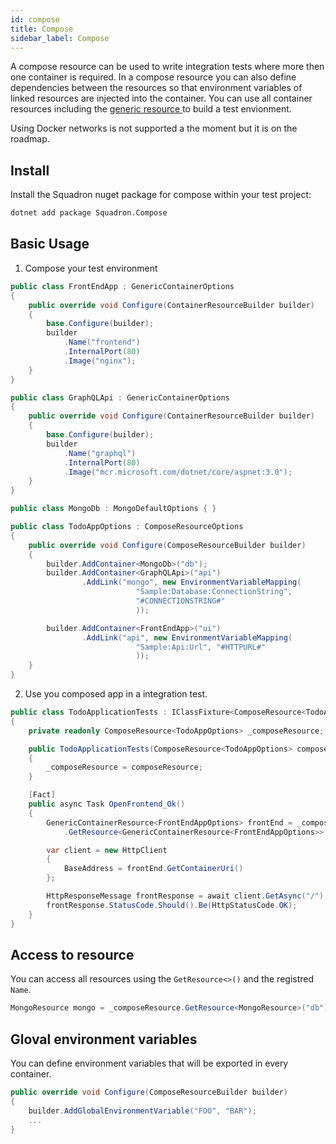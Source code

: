 ```yaml
---
id: compose
title: Compose
sidebar_label: Compose
---
```


A compose resource can be used to write integration tests where more then one container is required.
In a compose resource you can also define dependencies between the resources so that
environment variables of linked resources are injected into the container.
You can use all container resources including the [generic resource ](generic-container.md) to
build a test envionment.

Using Docker networks is not supported a the moment but it is on the roadmap.

## Install

Install the Squadron nuget package for compose within your test project:

```bash
dotnet add package Squadron.Compose
```

## Basic Usage

1. Compose your test environment

```csharp
public class FrontEndApp : GenericContainerOptions
{
    public override void Configure(ContainerResourceBuilder builder)
    {
        base.Configure(builder);
        builder
            .Name("frontend")
            .InternalPort(80)
            .Image("nginx");
    }
}

public class GraphQLApi : GenericContainerOptions
{
    public override void Configure(ContainerResourceBuilder builder)
    {
        base.Configure(builder);
        builder
            .Name("graphql")
            .InternalPort(80)
            .Image("mcr.microsoft.com/dotnet/core/aspnet:3.0");
    }
}

public class MongoDb : MongoDefaultOptions { }

public class TodoAppOptions : ComposeResourceOptions
{
    public override void Configure(ComposeResourceBuilder builder)
    {
        builder.AddContainer<MongoDb>("db");
        builder.AddContainer<GraphQLApi>("api")
                .AddLink("mongo", new EnvironmentVariableMapping(
                            "Sample:Database:ConnectionString",
                            "#CONNECTIONSTRING#"
                            ));

        builder.AddContainer<FrontEndApp>("ui")
                .AddLink("api", new EnvironmentVariableMapping(
                            "Sample:Api:Url", "#HTTPURL#"
                            ));
    }
}
```

2. Use you composed app in a integration test.

```csharp
public class TodoApplicationTests : IClassFixture<ComposeResource<TodoAppOptions>>
{
    private readonly ComposeResource<TodoAppOptions> _composeResource;

    public TodoApplicationTests(ComposeResource<TodoAppOptions> composeResource)
    {
        _composeResource = composeResource;
    }

    [Fact]
    public async Task OpenFrontend_Ok()
    {
        GenericContainerResource<FrontEndAppOptions> frontEnd = _composeResource
            .GetResource<GenericContainerResource<FrontEndAppOptions>>("ui");

        var client = new HttpClient
        {
            BaseAddress = frontEnd.GetContainerUri()
        };

        HttpResponseMessage frontResponse = await client.GetAsync("/");
        frontResponse.StatusCode.Should().Be(HttpStatusCode.OK);
    }
}
```

## Access to resource

You can access all resources using the `GetResource<>()` and the registred `Name`.

```csharp
MongoResource mongo = _composeResource.GetResource<MongoResource>("db");
```

## Gloval environment variables

You can define environment variables that will be exported in every container.

```csharp
public override void Configure(ComposeResourceBuilder builder)
{
    builder.AddGlobalEnvironmentVariable("FOO", "BAR");
    ...
}
```
